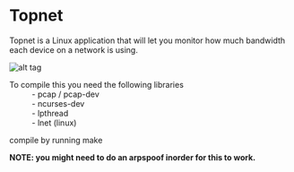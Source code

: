 # Topnet
Topnet is a Linux application that will let you monitor how much bandwidth each device on a network is using.

![alt tag](http://i.imgur.com/LCqKqGv.png)

<dl>
  <dt>To compile this you need the following libraries</dt>
  <dd> - pcap / pcap-dev</dd>
  <dd> - ncurses-dev</dd>
  <dd> - lpthread</dd>
  <dd> - lnet (linux)</dd>
</dl>

compile by running make

**NOTE: you might need to do an arpspoof inorder for this to work.**
